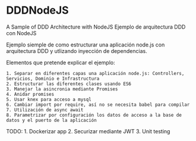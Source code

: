 # DDDNodeJS
A Sample of DDD Architecture with NodeJS
Ejemplo de arquitectura DDD con NodeJS

Ejemplo siemple de como estructurar una aplicación node.js con arquitectura DDD y utlizando inyección de dependencias.

Elementos que pretende explicar el ejemplo:

    1. Separar en diferentes capas una aplicación node.js: Controllers, Servicios, Dominio e Infrastructura
    2. Estructurar las diferentes clases usando ES6
    3. Manejar la asincronia mediante Promises
    4. Anidar promises
    5. Usar knex para acceso a mysql
    6. Cambiar import por require, así no se necesita babel para compilar
    7. Utilización de async await
    8. Parametrizar por configuración los datos de acceso a la base de datos y el puerto de la aplicación

TODO:
    1. Dockerizar app
    2. Securizar mediante JWT
    3. Unit testing
    


